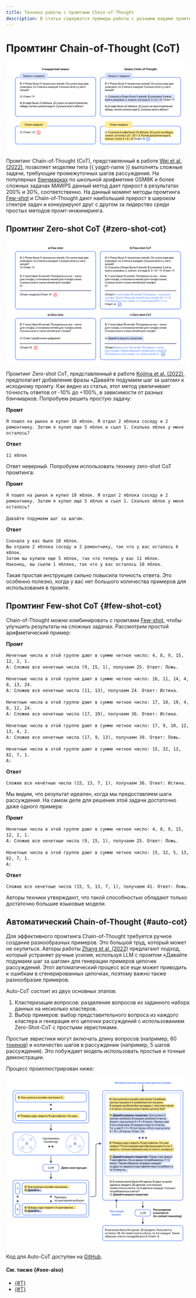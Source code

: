 ```yaml
---
title: Техника работы с промтами Chain-of-Thought
description: В статье содержатся примеры работы с разными видами промтинга техники Chain-of-Thought.
---
```


# Промтинг Chain-of-Thought (CoT)

![cot](../../../_assets/foundation-models/studybook/techniques/image-1.svg)

Промтинг Chain-of-Thought (CoT), представленный в работе [Wei et al. (2022)](https://arxiv.org/abs/2201.11903), позволяет моделям типа {{ yagpt-name }} выполнять сложные задачи, требующие промежуточных шагов рассуждения. На популярных [бэнчмарках](https://habr.com/ru/articles/840530/) по школьной арифметике GSM8K и более сложных задачах MAWPS данный метод дает прирост в результатах 200% и 30%, соответственно. На данный момент методы промтинга [Few-shot](few-shot.md) и Chain-of-Thought дают наибольший прирост в широком спектре задач и конкурируют друг с другом за лидерство среди простых методов промт-инжиниринга.

## Промтинг Zero-shot CoT {#zero-shot-cot}

![zero-cot](../../../_assets/foundation-models/studybook/techniques/image-2.svg)

Промтинг Zero-shot CoT, представленный в работе [Kojima et al. (2022)](https://arxiv.org/abs/2205.11916), предполагает добавление фразы «Давайте подумаем шаг за шагом» к исходному промту. Как видно из статьи, этот метод увеличивает точность ответов от -10% до +100%, в зависимости от разных бэнчмарков. Попробуем решить простую задачу:

**Промт**

```
Я пошел на рынок и купил 10 яблок. Я отдал 2 яблока соседу и 2 ремонтнику. Затем я купил еще 5 яблок и съел 1. Сколько яблок у меня осталось?
```

**Ответ**

```
11 яблок
```

Ответ неверный. Попробуем использовать технику zero-shot CoT промтинга:

**Промт**

```
Я пошел на рынок и купил 10 яблок. Я отдал 2 яблока соседу и 2 ремонтнику. Затем я купил еще 5 яблок и съел 1. Сколько яблок у меня осталось?

Давайте подумаем шаг за шагом.
```

**Ответ**

```
Сначала у вас было 10 яблок.
Вы отдали 2 яблока соседу и 2 ремонтнику, так что у вас осталось 6 яблок.
Затем вы купили еще 5 яблок, так что теперь у вас 11 яблок.
Наконец, вы съели 1 яблоко, так что у вас осталось 10 яблок.
```

Такая простая инструкция сильно повысила точность ответа. Это особенно полезно, когда у вас нет большого количества примеров для использования в промте.

## Промтинг Few-shot CoT {#few-shot-cot}

Chain-of-Thought можно комбинировать с промтами [Few-shot](few-shot.md), чтобы улучшить результаты на сложных задачах. Рассмотрим простой арифметический пример:

**Промт**

```text
Нечетные числа в этой группе дают в сумме четное число: 4, 8, 9, 15, 12, 2, 1.
A: Сложив все нечетные числа (9, 15, 1), получаем 25. Ответ: Ложь.

Нечетные числа в этой группе дают в сумме четное число: 16, 11, 14, 4, 8, 13, 24.
A: Сложив все нечетные числа (11, 13), получаем 24. Ответ: Истина.

Нечетные числа в этой группе дают в сумме четное число: 17, 10, 19, 4, 8, 12, 24.
A: Сложив все нечетные числа (17, 19), получаем 36. Ответ: Истина.

Нечетные числа в этой группе дают в сумме четное число: 17, 9, 10, 12, 13, 4, 2.
A: Сложив все нечетные числа (17, 9, 13), получаем 39. Ответ: Ложь.

Нечетные числа в этой группе дают в сумме четное число: 15, 32, 13, 82, 7, 1.
A:
```

**Ответ**

```text
Сложив все нечётные числа (15, 13, 7, 1), получаем 36. Ответ: Истина.
```

Мы видим, что результат идеален, когда мы предоставляем шаги рассуждения. На самом деле для решения этой задачи достаточно даже одного примера:

**Промт**

```
Нечетные числа в этой группе дают в сумме четное число: 4, 8, 9, 15, 12, 2, 1.
A: Сложив все нечетные числа (9, 15, 1), получаем 25. Ответ: Ложь.

Нечетные числа в этой группе дают в сумме четное число: 15, 32, 5, 13, 82, 7, 1.
A:
```

**Ответ**

```
Сложив все нечетные числа (15, 5, 13, 7, 1), получаем 41. Ответ: Ложь.
```

Авторы техники утверждают, что такой способностью обладают только достаточно большие языковые модели.

## Автоматический Chain-of-Thought {#auto-cot}

Для эффективного промтинга Chain-of-Thought требуется ручное создание разнообразных примеров. Это большой труд, который может не окупиться. Авторы работы [Zhang et al. (2022)](https://arxiv.org/abs/2210.03493) предлагают подход, который устраняет ручные усилия, используя LLM с промтом «Давайте подумаем шаг за шагом» для генерации примеров цепочек рассуждений. Этот автоматический процесс все еще может приводить к ошибкам в сгенерированных цепочках, поэтому важно также разнообразие примеров.

Auto-CoT состоит из двух основных этапов:

1. Кластеризация вопросов: разделение вопросов из заданного набора данных на несколько кластеров.
1. Выбор примеров: выбор представительного вопроса из каждого кластера и генерация его цепочки рассуждений с использованием Zero-Shot-CoT с простыми эвристиками.

Простые эвристики могут включать длину вопросов (например, 60 [токенов](../../concepts/yandexgpt/tokens.md)) и количество шагов в рассуждении (например, 5 шагов рассуждения). Это побуждает модель использовать простые и точные демонстрации.

Процесс проиллюстрирован ниже:

![auto-cot](../../../_assets/foundation-models/studybook/techniques/image-5.svg)

Код для Auto-CoT доступен на [GitHub](https://github.com/amazon-science/auto-cot).

#### См. также {#see-also}

* [{#T}](few-shot.md)
* [{#T}](../../tutorials/yagpt-tuning.md)
